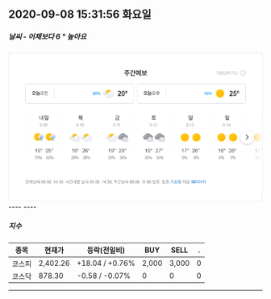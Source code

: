 ##  2020-09-08 15:31:56   화요일 
##### 날씨   -   어제보다 6 ° 높아요
<center><img src="./img/naver_weather_week.png"></center>
----
----

##### 지수
| 종목 | 현재가 | 등락(전일비) | BUY | SELL | . |
|---|---|---|---|---|---|
|코스피|2,402.26|+18.04  /  +0.76%|2,000|3,000|0|
|코스닥|878.30|-0.58  /  -0.07%|0|0|0|

----


